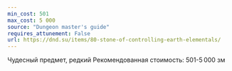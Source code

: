 ```yaml
---
min_cost: 501
max_cost: 5 000
source: "Dungeon master's guide"
requires_attunement: False
url: https://dnd.su/items/80-stone-of-controlling-earth-elementals/
---
```


Чудесный предмет, редкий
Рекомендованная стоимость: 501-5 000 зм
